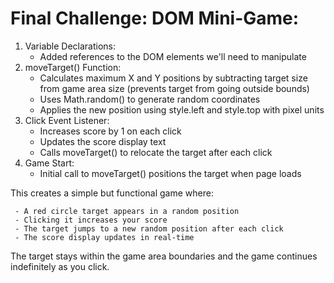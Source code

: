 # Final Challenge: DOM Mini-Game:
  1. Variable Declarations:
     - Added references to the DOM elements we'll need to manipulate
  2. moveTarget() Function:
     - Calculates maximum X and Y positions by subtracting target size from game area size (prevents target from going outside bounds)
     - Uses Math.random() to generate random coordinates
     - Applies the new position using style.left and style.top with pixel units
  3. Click Event Listener:
     - Increases score by 1 on each click
     - Updates the score display text
     - Calls moveTarget() to relocate the target after each click
  4. Game Start:
     - Initial call to moveTarget() positions the target when page loads

  This creates a simple but functional game where:

     - A red circle target appears in a random position
     - Clicking it increases your score
     - The target jumps to a new random position after each click
     - The score display updates in real-time

  The target stays within the game area boundaries and the game continues indefinitely as you click.